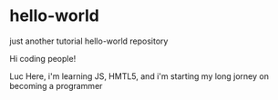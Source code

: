 # hello-world
just another tutorial hello-world repository

Hi coding people!

Luc Here, i'm learning JS, HMTL5, and i'm starting my long jorney on becoming a programmer
